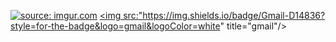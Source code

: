 <a href="https://imgur.com/TIC4qUe"><img src="https://i.imgur.com/TIC4qUe.png" title="source: imgur.com" /></a>
<a href="mailto:filipydasilvacorporativo@gmail.com"><img src:"https://img.shields.io/badge/Gmail-D14836?style=for-the-badge&logo=gmail&logoColor=white" title="gmail"/></a>
